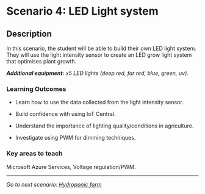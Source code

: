 # **Scenario 4: LED Light system**

## **Description**

In this scenario, the student will be able to build their own LED light system.
They will use the light intensity sensor to create an LED grow light system that optimises plant growth.

_**Additional equipment:** x5 LED lights (deep red, far red, blue, green, uv)._

### **Learning Outcomes**

- Learn how to use the data collected from the light intensity sensor.

- Build confidence with using IoT Central.

- Understand the importance of lighting quality/conditions in agriculture.

- Investigate using PWM for dimming techniques.

### **Key areas to teach**

Microsoft Azure Services, Voltage regulation/PWM.

------------------

*Go to next scenario: [Hydroponic farm](./5.-Hydroponic_farm.md)*
